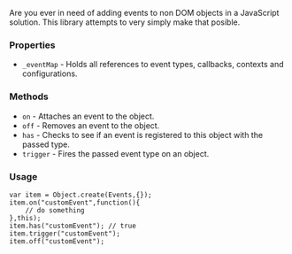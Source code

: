 Are you ever in need of adding events to non DOM objects in a JavaScript solution. This library attempts to very simply make that posible.

### Properties

* `_eventMap` - Holds all references to event types, callbacks, contexts and configurations.

### Methods

* `on` - Attaches an event to the object.
* `off` - Removes an event to the object.
* `has` - Checks to see if an event is registered to this object with the passed type.
* `trigger` - Fires the passed event type on an object.

### Usage

	var item = Object.create(Events,{});
	item.on("customEvent",function(){
		// do something
	},this);
	item.has("customEvent"); // true
	item.trigger("customEvent");
	item.off("customEvent");